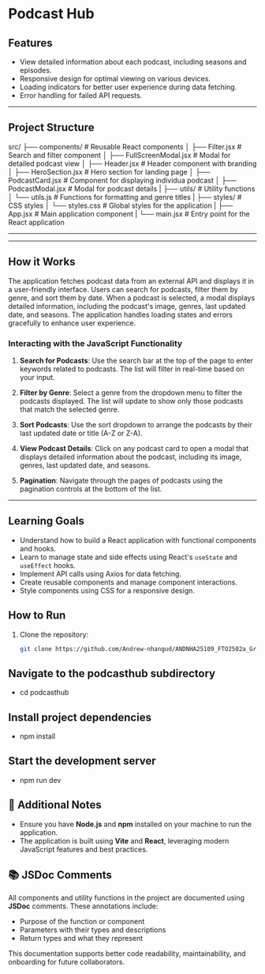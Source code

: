 # Podcast Hub

## Features
- View detailed information about each podcast, including seasons and episodes.
- Responsive design for optimal viewing on various devices.
- Loading indicators for better user experience during data fetching.
- Error handling for failed API requests.

---

## Project Structure
src/
 ├── components/ # Reusable React components
 │ ├── Filter.jsx # Search and filter component 
 │ ├── FullScreenModal.jsx # Modal for detailed podcast view 
 │ ├── Header.jsx # Header component with branding 
 │ ├── HeroSection.jsx # Hero section for landing page 
 │ ├── PodcastCard.jsx # Component for displaying individua podcast 
 │ ├── PodcastModal.jsx # Modal for podcast details 
 |
 ├── utils/ # Utility functions 
 │ └── utils.js # Functions for formatting and genre titles
 | 
 ├── styles/ # CSS styles 
 │ └── styles.css # Global styles for the application 
 |
 ├── App.jsx # Main application component 
 |
 └── main.jsx # Entry point for the React application

 
---


---

## How it Works
The application fetches podcast data from an external API and displays it in a user-friendly interface. Users can search for podcasts, filter them by genre, and sort them by date. When a podcast is selected, a modal displays detailed information, including the podcast's image, genres, last updated date, and seasons. The application handles loading states and errors gracefully to enhance user experience.

### Interacting with the JavaScript Functionality
1. **Search for Podcasts**: Use the search bar at the top of the page to enter keywords related to podcasts. The list will filter in real-time based on your input.
   
2. **Filter by Genre**: Select a genre from the dropdown menu to filter the podcasts displayed. The list will update to show only those podcasts that match the selected genre.

3. **Sort Podcasts**: Use the sort dropdown to arrange the podcasts by their last updated date or title (A-Z or Z-A).

4. **View Podcast Details**: Click on any podcast card to open a modal that displays detailed information about the podcast, including its image, genres, last updated date, and seasons.

5. **Pagination**: Navigate through the pages of podcasts using the pagination controls at the bottom of the list.

---

## Learning Goals
- Understand how to build a React application with functional components and hooks.
- Learn to manage state and side effects using React's `useState` and `useEffect` hooks.
- Implement API calls using Axios for data fetching.
- Create reusable components and manage component interactions.
- Style components using CSS for a responsive design.

## How to Run
1. Clone the repository:
   ```bash
   git clone https://github.com/Andrew-nhangud/ANDNHA25109_FTO2502a_GroupA1_Andrew-Nhangud_DJS04.git

## Navigate to the podcasthub subdirectory
- cd podcasthub

## Install project dependencies
- npm install

##  Start the development server
- npm run dev

## 📝 Additional Notes

- Ensure you have **Node.js** and **npm** installed on your machine to run the application.
- The application is built using **Vite** and **React**, leveraging modern JavaScript features and best practices.

## 📚 JSDoc Comments

All components and utility functions in the project are documented using **JSDoc** comments. These annotations include:

- Purpose of the function or component
- Parameters with their types and descriptions
- Return types and what they represent

This documentation supports better code readability, maintainability, and onboarding for future collaborators.